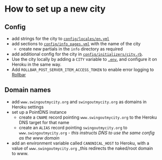# How to set up a new city

## Config

- add strings for the city to [`config/locales/en.yml`](config/locales/en.yml)
- add sections to [`config/info_pages.yml`](config/info_pages.yml) with the name of the city
  - create new partials in the `info` directory as required
- add additional config for the city in [`config/initializers/city.rb`](config/initializers/city.rb).
- Use the city locally by adding a `CITY` variable to [`.env`](.env), and
  configure it on Heroku in the same way.
- Add `ROLLBAR_POST_SERVER_ITEM_ACCESS_TOKEN` to enable error logging to [Rollbar](https://rollbar.com/)

## Domain names

- add `www.swingoutmycity.org` and `swingoutmycity.org` as domains in Heroku
  settings
- set up a PointDNS instance
  - create a `CNAME` record pointing `www.swingoutmycity.org` to the Heroku
    DNS target for that name
  - create an `ALIAS` record pointing `swingoutmycity.org` to
    `www.swingoutmycity.org` - _this instructs DNS to use the same config as
    the www domain_
- add an environment variable called `CANONICAL_HOST` to Heroku, with a value
  of `www.swingoutmycity.org` _this redirects the naked/root domain to www.
